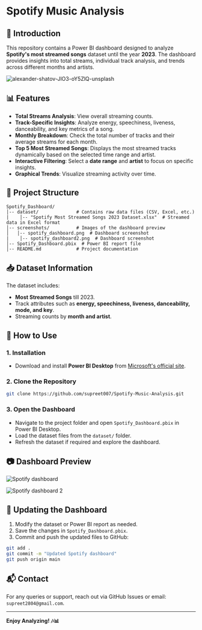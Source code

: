 # Spotify Music Analysis

## 📌 Introduction
This repository contains a Power BI dashboard designed to analyze **Spotify's most streamed songs** dataset until the year **2023**. The dashboard provides insights into total streams, individual track analysis, and trends across different months and artists.

![alexander-shatov-JlO3-oY5ZlQ-unsplash](https://github.com/user-attachments/assets/15e06b9b-ed26-465c-817b-510762e21c95)



## 📊 Features
- **Total Streams Analysis**: View overall streaming counts.
- **Track-Specific Insights**: Analyze energy, speechiness, liveness, danceability, and key metrics of a song.
- **Monthly Breakdown**: Check the total number of tracks and their average streams for each month.
- **Top 5 Most Streamed Songs**: Displays the most streamed tracks dynamically based on the selected time range and artist.
- **Interactive Filtering**: Select a **date range** and **artist** to focus on specific insights.
- **Graphical Trends**: Visualize streaming activity over time.

## 📂 Project Structure
```
Spotify_Dashboard/
│-- dataset/              # Contains raw data files (CSV, Excel, etc.)
|    │-- "Spotify Most Streamed Songs 2023 Dataset.xlsx"  # Streamed data in Excel format
│-- screenshots/          # Images of the dashboard preview
│   │-- spotify_dashboard.png  # Dashboard screenshot
|    │-- spotify_dashboard2.png  # Dashboard screenshot
│-- Spotify_Dashboard.pbix  # Power BI report file
│-- README.md             # Project documentation
```

## 📥 Dataset Information
The dataset includes:
- **Most Streamed Songs** till 2023.
- Track attributes such as **energy, speechiness, liveness, danceability, mode, and key**.
- Streaming counts by **month and artist**.

## 🚀 How to Use
### **1. Installation**
- Download and install **Power BI Desktop** from [Microsoft's official site](https://powerbi.microsoft.com/desktop/).

### **2. Clone the Repository**
```bash
git clone https://github.com/supreet007/Spotify-Music-Analysis.git
```

### **3. Open the Dashboard**
- Navigate to the project folder and open `Spotify_Dashboard.pbix` in Power BI Desktop.
- Load the dataset files from the `dataset/` folder.
- Refresh the dataset if required and explore the dashboard.

## 📷 Dashboard Preview
![Spotify dashboard](https://github.com/user-attachments/assets/30af828f-ce38-4b3b-ae41-7ca2ecbd4c4e)

![Spotify dashboard 2](https://github.com/user-attachments/assets/864a0bf1-4e78-47f8-b9cc-e4bb7fad607d)



## 🔄 Updating the Dashboard
1. Modify the dataset or Power BI report as needed.
2. Save the changes in `Spotify_Dashboard.pbix`.
3. Commit and push the updated files to GitHub:
```bash
git add .
git commit -m "Updated Spotify dashboard"
git push origin main
```

## 📬 Contact
For any queries or support, reach out via GitHub Issues or email: `supreet2804@gmail.com`.

---
**Enjoy Analyzing! 🎶📊**
